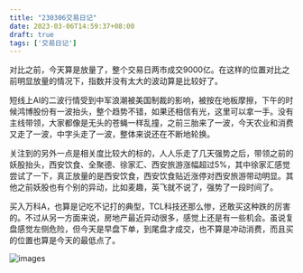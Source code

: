 ```yaml
---
title: "230306交易日记"
date: 2023-03-06T14:59:37+08:00
draft: true
tags: ['交易日记']
---
```


对比之前，今天算是放量了，整个交易日两市成交9000亿。在这样的位置对比之前明显放量的情况下，指数并没有太大的波动算是比较好了。

短线上AI的二波行情受到中军浪潮被美国制裁的影响，被按在地板摩擦，下午的时候鸿博股份有一波抬头，整个趋势不错，如果还相信有光，这里可以拿一手。没有主线带领，大家都像是无头的苍蝇一样乱撞，之前三胎来了一波，今天农业和消费又走了一波，中字头走了一波，整体来说还在不断地轮换。

关注到的另外一点是相关度比较大的标的，人人乐走了几天强势之后，带领之前的妖股抬头，西安饮食、全聚德、徐家汇、西安旅游涨幅超过5%，其中徐家汇感觉尝试了一下，真正放量的是西安饮食，西安饮食贴近涨停对西安旅游带动明显。其他之前妖股也有个别的异动，比如麦趣，英飞就不说了，强势了一段时间了。

买入万科A，也算是记吃不记打的典型，TCL科技还那么惨，还敢买这种跌的厉害的。不过从另一方面来说，房地产最近异动很多，感觉上还是有一些机会。虽说复盘感觉左侧危险，但今天是早盘下单，到尾盘才成交，也不算是冲动消费，而且买的位置也算是今天的最低点了。

![images](/images/230306/IMG_886598FEAB95-1.jpeg)